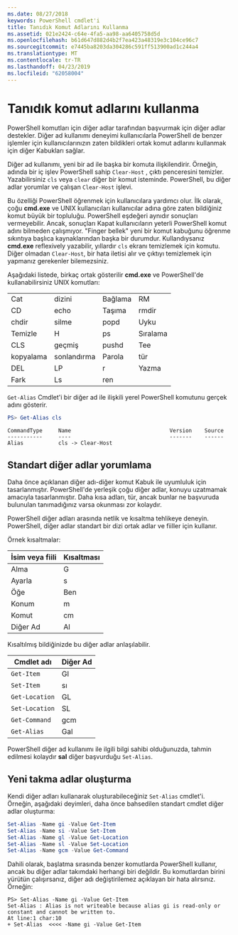```yaml
---
ms.date: 08/27/2018
keywords: PowerShell cmdlet'i
title: Tanıdık Komut Adlarını Kullanma
ms.assetid: 021e2424-c64e-4fa5-aa98-aa6405758d5d
ms.openlocfilehash: b61d647d882d4b2f7ea423a48319e3c104ce96c7
ms.sourcegitcommit: e7445ba8203da304286c591ff513900ad1c244a4
ms.translationtype: MT
ms.contentlocale: tr-TR
ms.lasthandoff: 04/23/2019
ms.locfileid: "62058004"
---
```

# <a name="using-familiar-command-names"></a>Tanıdık komut adlarını kullanma

PowerShell komutları için diğer adlar tarafından başvurmak için diğer adlar destekler. Diğer ad kullanımı deneyimi kullanıcılarla PowerShell de benzer işlemler için kullanıcılarınızın zaten bildikleri ortak komut adlarını kullanmak için diğer Kabukları sağlar.

Diğer ad kullanımı, yeni bir ad ile başka bir komuta ilişkilendirir. Örneğin, adında bir iç işlev PowerShell sahip `Clear-Host` , çıktı penceresini temizler. Yazabilirsiniz `cls` veya `clear` diğer bir komut isteminde. PowerShell, bu diğer adlar yorumlar ve çalışan `Clear-Host` işlevi.

Bu özelliği PowerShell öğrenmek için kullanıcılara yardımcı olur. İlk olarak, çoğu **cmd.exe** ve UNIX kullanıcıları kullanıcılar adına göre zaten bildiğiniz komut büyük bir topluluğu. PowerShell eşdeğeri aynıdır sonuçları vermeyebilir. Ancak, sonuçları Kapat kullanıcıların yeterli PowerShell komut adını bilmeden çalışmıyor. "Finger bellek" yeni bir komut kabuğunu öğrenme sıkıntıya başlıca kaynaklarından başka bir durumdur. Kullandıysanız **cmd.exe** reflexively yazabilir, yıllardır `cls` ekranı temizlemek için komutu. Diğer olmadan `Clear-Host`, bir hata iletisi alır ve çıktıyı temizlemek için yapmanız gerekenler bilemezsiniz.

Aşağıdaki listede, birkaç ortak gösterilir **cmd.exe** ve PowerShell'de kullanabilirsiniz UNIX komutları:

|||||
|-|-|-|-|
|Cat|dizini|Bağlama|RM|
|CD|echo|Taşıma|rmdir|
|chdir|silme|popd|Uyku|
|Temizle|H|ps|Sıralama|
|CLS|geçmiş|pushd|Tee|
|kopyalama|sonlandırma|Parola|tür|
|DEL|LP|r|Yazma|
|Fark|Ls|ren||

`Get-Alias` Cmdlet'i bir diğer ad ile ilişkili yerel PowerShell komutunu gerçek adını gösterir.

```powershell
PS> Get-Alias cls
```

```Output
CommandType     Name                               Version    Source
-----------     ----                               -------    ------
Alias           cls -> Clear-Host
```

## <a name="interpreting-standard-aliases"></a>Standart diğer adlar yorumlama

Daha önce açıklanan diğer adı-diğer komut Kabuk ile uyumluluk için tasarlanmıştır.
PowerShell'de yerleşik çoğu diğer adlar, konuyu uzatmamak amacıyla tasarlanmıştır. Daha kısa adları, tür, ancak bunlar ne başvuruda bulunulan tanımadığınız varsa okunması zor kolaydır.

PowerShell diğer adları arasında netlik ve kısaltma tehlikeye deneyin. PowerShell, diğer adlar standart bir dizi ortak adlar ve fiiller için kullanır.

Örnek kısaltmalar:

| İsim veya fiili | Kısaltması |
|--------------|--------------|
| Alma          | G            |
| Ayarla          | s            |
| Öğe         | Ben            |
| Konum     | m            |
| Komut      | cm           |
| Diğer Ad        | Al           |

Kısaltılmış bildiğinizde bu diğer adlar anlaşılabilir.

| Cmdlet adı    | Diğer Ad |
|----------------|-------|
| `Get-Item`     | GI    |
| `Set-Item`     | sı    |
| `Get-Location` | GL    |
| `Set-Location` | SL    |
| `Get-Command`  | gcm   |
| `Get-Alias`    | Gal   |

PowerShell diğer ad kullanımı ile ilgili bilgi sahibi olduğunuzda, tahmin edilmesi kolaydır **sal** diğer başvurduğu `Set-Alias`.

## <a name="creating-new-aliases"></a>Yeni takma adlar oluşturma

Kendi diğer adları kullanarak oluşturabileceğiniz `Set-Alias` cmdlet'i. Örneğin, aşağıdaki deyimleri, daha önce bahsedilen standart cmdlet diğer adlar oluşturma:

```powershell
Set-Alias -Name gi -Value Get-Item
Set-Alias -Name si -Value Set-Item
Set-Alias -Name gl -Value Get-Location
Set-Alias -Name sl -Value Set-Location
Set-Alias -Name gcm -Value Get-Command
```

Dahili olarak, başlatma sırasında benzer komutlarda PowerShell kullanır, ancak bu diğer adlar takımdaki herhangi biri değildir.
Bu komutlardan birini yürütün çalışırsanız, diğer adı değiştirilemez açıklayan bir hata alırsınız. Örneğin:

```
PS> Set-Alias -Name gi -Value Get-Item
Set-Alias : Alias is not writeable because alias gi is read-only or constant and cannot be written to.
At line:1 char:10
+ Set-Alias  <<<< -Name gi -Value Get-Item
```
